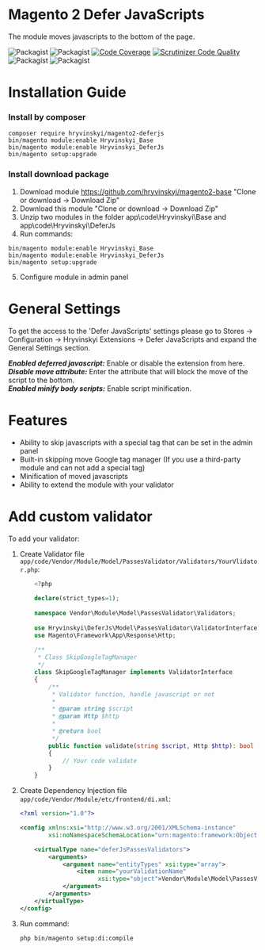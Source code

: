 # Magento 2 Defer JavaScripts

The module moves javascripts to the bottom of the page.

![Packagist](https://img.shields.io/packagist/v/hryvinskyi/magento2-deferjs.svg)
![Packagist](https://img.shields.io/packagist/dt/hryvinskyi/magento2-deferjs.svg)
[![Code Coverage](https://scrutinizer-ci.com/g/hryvinskyi/magento2-deferjs/badges/coverage.png?b=master)](https://scrutinizer-ci.com/g/hryvinskyi/magento2-deferjs/?branch=master)
[![Scrutinizer Code Quality](https://scrutinizer-ci.com/g/hryvinskyi/magento2-deferjs/badges/quality-score.png?b=master)](https://scrutinizer-ci.com/g/hryvinskyi/magento2-deferjs/?branch=master)
![Packagist](https://img.shields.io/packagist/vpre/hryvinskyi/magento2-deferjs.svg)
![Packagist](https://img.shields.io/packagist/l/hryvinskyi/magento2-deferjs.svg)

# Installation Guide
### Install by composer
````
composer require hryvinskyi/magento2-deferjs
bin/magento module:enable Hryvinskyi_Base
bin/magento module:enable Hryvinskyi_DeferJs
bin/magento setup:upgrade
````
### Install download package
1. Download module https://github.com/hryvinskyi/magento2-base "Clone or download -> Download Zip" 
2. Download this module "Clone or download -> Download Zip"
3. Unzip two modules in the folder app\code\Hryvinskyi\Base and app\code\Hryvinskyi\DeferJs
4. Run commands:

```
bin/magento module:enable Hryvinskyi_Base
bin/magento module:enable Hryvinskyi_DeferJs
bin/magento setup:upgrade
```
5. Configure module in admin panel

# General Settings
To get the access to the 'Defer JavaScripts' settings please go to
Stores -> Configuration -> Hryvinskyi Extensions -> Defer JavaScripts and expand the General Settings section.

***Enabled deferred javascript:*** Enable or disable the extension from here.  
***Disable move attribute:*** Enter the attribute that will block the move of the script to the bottom.  
***Enabled minify body scripts:*** Enable script minification.

# Features

- Ability to skip javascripts with a special tag that can be set in the admin panel  
- Built-in skipping move Google tag manager (If you use a third-party module and can not add a special tag)  
- Minification of moved javascripts
- Ability to extend the module with your validator

# Add custom validator
To add your validator:

1. Create Validator file `app/code/Vendor/Module/Model/PassesValidator/Validators/YourVlidator.php`:

    ```php
        <?php
        
        declare(strict_types=1);
        
        namespace Vendor\Module\Model\PassesValidator\Validators;
        
        use Hryvinskyi\DeferJs\Model\PassesValidator\ValidatorInterface;
        use Magento\Framework\App\Response\Http;
        
        /**
         * Class SkipGoogleTagManager
         */
        class SkipGoogleTagManager implements ValidatorInterface
        {
            /**
             * Validator function, handle javascript or not
             *
             * @param string $script
             * @param Http $http
             *
             * @return bool
             */
            public function validate(string $script, Http $http): bool
            {
                // Your code validate
            }
        }
    ```

2. Create Dependency Injection file `app/code/Vendor/Module/etc/frontend/di.xml`:

    ```xml
    <?xml version="1.0"?>
    
    <config xmlns:xsi="http://www.w3.org/2001/XMLSchema-instance"
            xsi:noNamespaceSchemaLocation="urn:magento:framework:ObjectManager/etc/config.xsd">
    
        <virtualType name="deferJsPassesValidators">
            <arguments>
                <argument name="entityTypes" xsi:type="array">
                    <item name="yourValidationName"
                          xsi:type="object">Vendor\Module\Model\PassesValidator\Validators\YourVlidator</item>
                </argument>
            </arguments>
        </virtualType>
    </config>
    ```

3. Run command:
    ```
    php bin/magento setup:di:compile
    ```